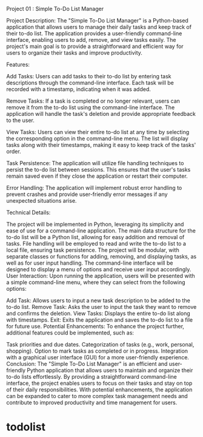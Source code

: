 Project 01 : Simple To-Do List Manager

Project Description: The "Simple To-Do List Manager" is a Python-based application that allows users to manage their daily tasks and keep track of their to-do list. The application provides a user-friendly command-line interface, enabling users to add, remove, and view tasks easily. The project's main goal is to provide a straightforward and efficient way for users to organize their tasks and improve productivity.

Features:

Add Tasks: Users can add tasks to their to-do list by entering task descriptions through the command-line interface. Each task will be recorded with a timestamp, indicating when it was added.

Remove Tasks: If a task is completed or no longer relevant, users can remove it from the to-do list using the command-line interface. The application will handle the task's deletion and provide appropriate feedback to the user.

View Tasks: Users can view their entire to-do list at any time by selecting the corresponding option in the command-line menu. The list will display tasks along with their timestamps, making it easy to keep track of the tasks' order.

Task Persistence: The application will utilize file handling techniques to persist the to-do list between sessions. This ensures that the user's tasks remain saved even if they close the application or restart their computer.

Error Handling: The application will implement robust error handling to prevent crashes and provide user-friendly error messages if any unexpected situations arise.

Technical Details:

The project will be implemented in Python, leveraging its simplicity and ease of use for a command-line application.
The main data structure for the to-do list will be a Python list, allowing for easy addition and removal of tasks.
File handling will be employed to read and write the to-do list to a local file, ensuring task persistence.
The project will be modular, with separate classes or functions for adding, removing, and displaying tasks, as well as for user input handling.
The command-line interface will be designed to display a menu of options and receive user input accordingly.
User Interaction: Upon running the application, users will be presented with a simple command-line menu, where they can select from the following options:

Add Task: Allows users to input a new task description to be added to the to-do list.
Remove Task: Asks the user to input the task they want to remove and confirms the deletion.
View Tasks: Displays the entire to-do list along with timestamps.
Exit: Exits the application and saves the to-do list to a file for future use.
Potential Enhancements: To enhance the project further, additional features could be implemented, such as:

Task priorities and due dates.
Categorization of tasks (e.g., work, personal, shopping).
Option to mark tasks as completed or in progress.
Integration with a graphical user interface (GUI) for a more user-friendly experience.
Conclusion: The "Simple To-Do List Manager" is an efficient and user-friendly Python application that allows users to maintain and organize their to-do lists effortlessly. By providing a straightforward command-line interface, the project enables users to focus on their tasks and stay on top of their daily responsibilities. With potential enhancements, the application can be expanded to cater to more complex task management needs and contribute to improved productivity and time management for users.
# todolist
